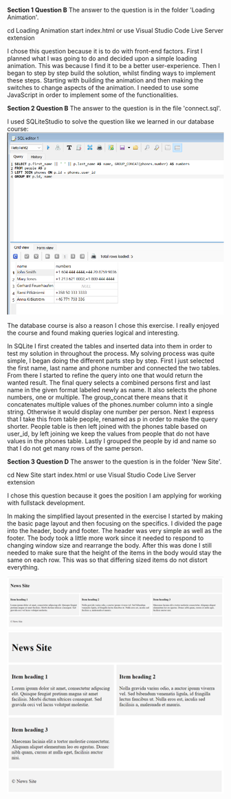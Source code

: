 **Section 1 Question B**
The answer to the question is in the folder 'Loading Animation'.

cd Loading Animation
start index.html
or use Visual Studio Code Live Server extension

I chose this question because it is to do with front-end factors. First I planned what I was going to do and decided upon a simple loading animation. This was because I find it to be a better user-experience. Then I began to step by step build the solution, whilst finding ways to implement these steps. Starting with building the animation and then making the switches to change aspects of the animation. I needed to use some JavaScript in order to implement some of the functionalities.

**Section 2 Question B**
The answer to the question is in the file 'connect.sql'.

I used SQLiteStudio to solve the question like we learned in our database course:
![Alt text](image.png)

The database course is also a reason I chose this exercise. I really enjoyed the course and found making queries logical and interesting. 

In SQLite I first created the tables and inserted data into them in order to test my solution in throughout the process. My solving process was quite simple, I began doing the different parts step by step. First I just selected the first name, last name and phone number and connected the two tables. From there I started to refine the query into one that would return the wanted result. The final query selects a combined persons first and last name in the given format labeled newly as name. It also selects the phone numbers, one or multiple. The group_concat there means that it concatenates multiple values of the phones.number column into a single string. Otherwise it would display one number per person. Next I express that I take this from table people, renamed as p in order to make the query shorter. People table is then left joined with the phones table based on user_id, by left joining we keep the values from people that do not have values in the phones table. Lastly I grouped the people by id and name so that I do not get many rows of the same person. 


**Section 3 Question D**
The answer to the question is in the folder 'New Site'.

cd New Site
start index.html
or use Visual Studio Code Live Server extension

I chose this question because it goes the position I am applying for working with fullstack development.

In making the simplified layout presented in the exercise I started by making the basic page layout and then focusing on the specifics. I divided the page into the header, body and footer. The header was very simple as well as the footer. The body took a little more work since it needed to respond to changing window size and rearrange the body. After this was done I still needed to make sure that the height of the items in the body would stay the same on each row. This was so that differing sized items do not distort everything. 

![Alt text](image-1.png)
![Alt text](image-2.png)